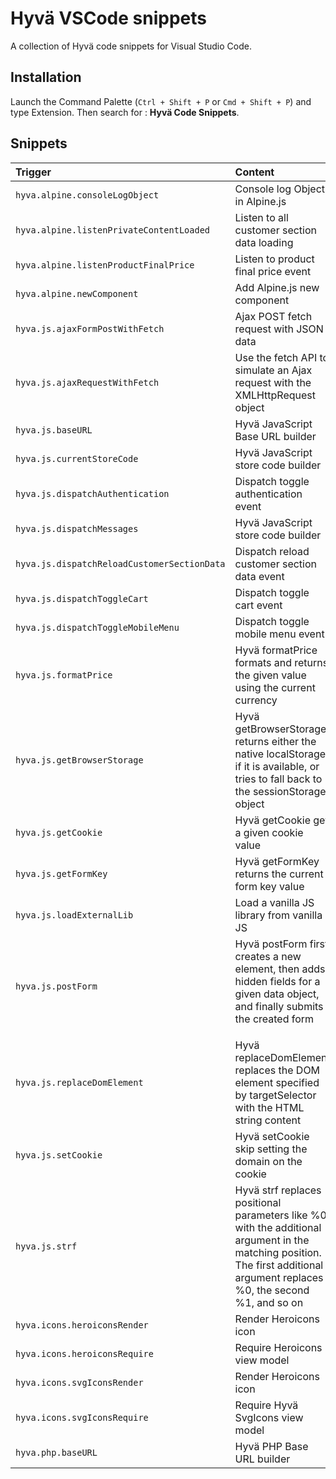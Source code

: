 # Hyvä VSCode snippets

A collection of Hyvä code snippets for Visual Studio Code.

## Installation

Launch the Command Palette (`Ctrl + Shift + P` or `Cmd + Shift + P`) and type Extension. Then search for : **Hyvä Code Snippets**.

## Snippets

| Trigger  | Content                                                                                            |
| :------- | :------------------------------------------------------------------------------------------------- |
| `hyva.alpine.consoleLogObject` | Console log Object in Alpine.js                                              |
| `hyva.alpine.listenPrivateContentLoaded` | Listen to all customer section data loading                        |
| `hyva.alpine.listenProductFinalPrice` | Listen to product final price event                                   |
| `hyva.alpine.newComponent` | Add Alpine.js new component                                                      |
| `hyva.js.ajaxFormPostWithFetch` | Ajax POST fetch request with JSON data                                      |
| `hyva.js.ajaxRequestWithFetch` | Use the fetch API to simulate an Ajax request with the XMLHttpRequest object |
| `hyva.js.baseURL` | Hyvä JavaScript Base URL builder                                                          |
| `hyva.js.currentStoreCode` | Hyvä JavaScript store code builder                                               |
| `hyva.js.dispatchAuthentication` | Dispatch toggle authentication event                                       |
| `hyva.js.dispatchMessages` | Hyvä JavaScript store code builder                                               |
| `hyva.js.dispatchReloadCustomerSectionData` | Dispatch reload customer section data event                     |
| `hyva.js.dispatchToggleCart` | Dispatch toggle cart event                                                     |
| `hyva.js.dispatchToggleMobileMenu` | Dispatch toggle mobile menu event                                        |
| `hyva.js.formatPrice` | Hyvä formatPrice formats and returns the given value using the current currency       |
| `hyva.js.getBrowserStorage` | Hyvä getBrowserStorage returns either the native localStorage, if it is available, or tries to fall back to the sessionStorage object |
| `hyva.js.getCookie` | Hyvä getCookie get a given cookie value                                                 |
| `hyva.js.getFormKey` | Hyvä getFormKey returns the current form key value                                     |
| `hyva.js.loadExternalLib` | Load a vanilla JS library from vanilla JS                                         |
| `hyva.js.postForm` | Hyvä postForm first creates a new <form> element, then adds hidden fields for a given data object, and finally submits the created form |
| `hyva.js.replaceDomElement` | Hyvä replaceDomElement replaces the DOM element specified by targetSelector with the HTML string content |
| `hyva.js.setCookie` | Hyvä setCookie skip setting the domain on the cookie                                    |
| `hyva.js.strf` | Hyvä strf replaces positional parameters like %0 with the additional argument in the matching position. The first additional argument replaces %0, the second %1, and so on |
| `hyva.icons.heroiconsRender` | Render Heroicons icon                                                          |
| `hyva.icons.heroiconsRequire` | Require Heroicons view model                                                  |
| `hyva.icons.svgIconsRender` | Render Heroicons icon                                                           |
| `hyva.icons.svgIconsRequire` | Require Hyvä SvgIcons view model                                               |
| `hyva.php.baseURL` | Hyvä PHP Base URL builder                                                                |